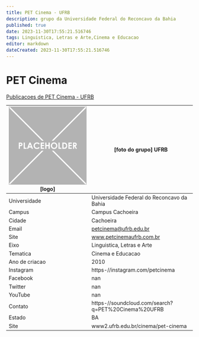 ```yaml
---
title: PET Cinema - UFRB
description: grupo da Universidade Federal do Reconcavo da Bahia
published: true
date: 2023-11-30T17:55:21.516746
tags: Linguistica, Letras e Arte,Cinema e Educacao
editor: markdown
dateCreated: 2023-11-30T17:55:21.516746
---
```


# PET Cinema

[Publicacoes de PET Cinema - UFRB](/atividade/131PETCinemaUFRB/feed.md)

| ![placeholder.png](/placeholder.png) [logo] | [foto do grupo] UFRB         |
| ------------------------------------------- | ------------------------------------------------- |
| Universidade                                | Universidade Federal do Reconcavo da Bahia      |
| Campus                                      | Campus Cachoeira            |
| Cidade                                      | Cachoeira             |
| Email                                       | petcinema@ufrb.edu.br             |
| Site                                        | www.petcinemaufrb.com.br              |
| Eixo                                        | Linguistica, Letras e Arte              |
| Tematica                                    | Cinema e Educacao          |
| Ano de criacao                              | 2010        |
| Instagram                                   | https-//instagram.com/petcinema         |
| Facebook                                    | nan          |
| Twitter                                     | nan           |
| YouTube                                     | nan           |
| Contato                                     | https-//soundcloud.com/search?q=PET%20Cinema%20UFRB         |
| Estado                                      |  BA            |
| Site                                        | www2.ufrb.edu.br/cinema/pet-cinema |
